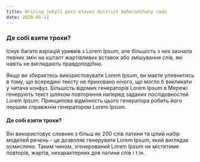 ```yaml
---
title: Writing jekyll post eleven district bohorodchany rada
date: 2020-05-11
---
```


### Де собі взяти трохи?

Існує багато варіацій уривків з Lorem Ipsum, але більшість з них зазнала певних змін на кшталт жартівливих вставок або змішування слів, які навіть не виглядають правдоподібно.

Якщо ви збираєтесь використовувати Lorem Ipsum, ви маєте упевнитись в тому, що всередині тексту не приховано нічого, що могло б викликати у читача конфуз. Більшість відомих генераторів Lorem Ipsum в Мережі генерують текст шляхом повторення наперед заданих послідовностей Lorem Ipsum. Принципова відмінність цього генератора робить його першим справжнім генератором Lorem Ipsum.

#### Де собі взяти трохи?

Він використовує словник з більш як 200 слів латини та цілий набір моделей речень - це дозволяє генерувати Lorem Ipsum, який виглядає осмислено. Таким чином, згенерований Lorem Ipsum не міститиме повторів, жартів, нехарактерних для латини слів і т.ін.
